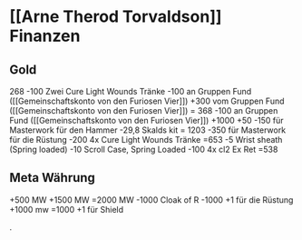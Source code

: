 # [[Arne Therod Torvaldson]] Finanzen

## Gold
268
-100   Zwei Cure Light Wounds Tränke
-100   an Gruppen Fund ([[Gemeinschaftskonto von den Furiosen Vier]])
+300 vom Gruppen Fund ([[Gemeinschaftskonto von den Furiosen Vier]])
= 368 
-100   an Gruppen Fund ([[Gemeinschaftskonto von den Furiosen Vier]])
+1000
+50
-150  für Masterwork für den Hammer
-29,8  Skalds kit
= 1203
-350  für Masterwork für die Rüstung
-200 4x Cure Light Wounds Tränke
=653
-5 Wrist sheath (Spring loaded)
-10 Scroll Case, Spring Loaded
-100 4x cl2 Ex Ret
=538


## Meta Währung
+500 MW
+1500 MW
=2000 MW
-1000 Cloak of R
-1000 +1 für die Rüstung
+1000 mw
=1000 +1 für Shield













.
